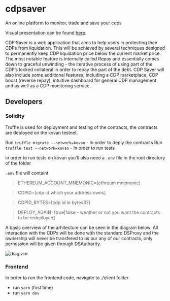 # cdpsaver
An online platform to monitor, trade and save your cdps

Visual presentation can be found [here](https://docs.google.com/presentation/d/1ZYRh-KwSvbAEkLTRNYCgPjVeyJq3mjfXQEkkxKN7nss/edit?usp=sharing).

CDP Saver is a web application that aims to help users in protecting their CDPs from liquidation. This will be achieved by several techniques designed to permanently keep CDP liquidation price below the current market price. The most notable feature is internally called Repay and essentially comes down to graceful unwinding - the iterative process of using part of the CDP’s locked collateral in order to repay the part of the debt. CDP Saver will also include some additional features, including a CDP marketplace, CDP boost (reverse repay), intuitive dashboard for general CDP management and as well as a CDP monitoring service.

## Developers 

### Solidity

Truffle is used for deployment and testing of the contracts, the contracts are deployed on the kovan testnet.

Run `truffle migrate --network=kovan` - In order to deply the contracts
Run `truffle test --network=kovan` - In order to run tests

In order to run tests on kovan you'll also need a `.env` file in the root directory of the folder

`.env` file will containt

> ETHEREUM_ACCOUNT_MNEMONIC=[ethreum mnemonic]

> CDPID=[cdp id which your address owns]

> CDPID_BYTES=[cdp id in bytes32]

> DEPLOY_AGAIN=[true|false - weather or not you want the contracts to be redeployed]


A basic overview of the arhitecture can be seen in the diagram below. All interaction with the CDPs will be done with the standard DSProxy and the ownership will never be transfered to us our any of our contracts, only permission will be given through DSAuthority.

![diagram](https://i.imgur.com/YDQkN5W.png)



### Frontend
In order to run the frontend code, navigate to ./client folder
 - run `yarn` (first time)
 - run `yarn dev`
 
